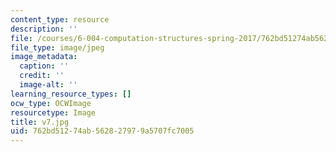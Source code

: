 ```yaml
---
content_type: resource
description: ''
file: /courses/6-004-computation-structures-spring-2017/762bd51274ab562827979a5707fc7005_v7.jpg
file_type: image/jpeg
image_metadata:
  caption: ''
  credit: ''
  image-alt: ''
learning_resource_types: []
ocw_type: OCWImage
resourcetype: Image
title: v7.jpg
uid: 762bd512-74ab-5628-2797-9a5707fc7005
---
```

